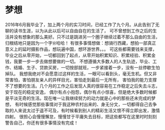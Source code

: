 # 梦想

2016年6月我毕业了，加上两个月的实习时间，已经工作了九个月。从此告别了无聊的读书生涯，以为从此以后可以自由自在的生活了，
可不曾想到工作之后的生活并没有想象的那么美好。只不过是跳进另一个圈子继续过着不那么自由的生活，归根结地只是因为一个字`穷`哈哈！
有很多事情想做：想骑行西藏，想拍一部真正意义上的延时摄影作品，想玩遍中国，想环游世界。。。
可这些都需要钱来支撑，毕业之后从零开始，一切都回到了起点，从零开始积累知识、积累经验、积累金钱，我要一步一步去做想要做的一切。
不想遵循大多数人的人生轨迹，毕业、工作、结婚、生子、贷款买房，一切按部就班，一步紧接着一步，没有一丝停歇生怕掉队。
我想我绝对不会愿意过这样的生活，一眼可以看到头，毫无生机。但又非常害怕，害怕朋友亲人的异样目光，害怕走到最后一无所有，
害怕我的能力支撑不了想要的生活。几个月的工作之后发现人真的很容易在工作稳定之后失去斗志，安于现在的稳定安逸，
偶尔有点小抱怨，偶尔有点小惊喜，但是绝大多数时候都是平淡无奇的生活。现在唯一让我继续努力的动力就是心中的那些还未完成的梦想，
有时候感觉那些事情对于我这种农村出来的、身无分文，一切都得自己去争取的人来说太过于遥不可及，有时候看到别人的精彩生活又恨不得立即出发，激情四射。
很担心会慢慢懈怠，慢慢甘于平庸失去目标，把这些都写在这里时时刻刻警告自己，你还有很多事情没有完成！

